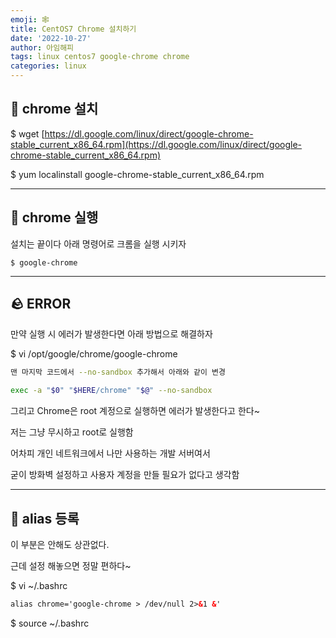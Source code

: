 ```yaml
---
emoji: 🕸
title: CentOS7 Chrome 설치하기
date: '2022-10-27'
author: 아임해피
tags: linux centos7 google-chrome chrome
categories: linux
---
```


## 🍄 chrome 설치

$ wget [https://dl.google.com/linux/direct/google-chrome-stable_current_x86_64.rpm](https://dl.google.com/linux/direct/google-chrome-stable_current_x86_64.rpm)

$ yum localinstall google-chrome-stable_current_x86_64.rpm

---

## 🐚 chrome 실행 

설치는 끝이다 아래 명령어로 크롬을 실행 시키자

```shell
$ google-chrome 
```

---

## 🪨 ERROR

만약 실행 시 에러가 발생한다면 아래 방법으로 해결하자

$ vi /opt/google/chrome/google-chrome

```bash
맨 마지막 코드에서 --no-sandbox 추가해서 아래와 같이 변경

exec -a "$0" "$HERE/chrome" "$@" --no-sandbox

```

그리고 Chrome은 root 계정으로 실행하면 에러가 발생한다고 한다~

저는 그냥 무시하고 root로 실행함

어차피 개인 네트워크에서 나만 사용하는 개발 서버여서

굳이 방화벽 설정하고 사용자 계정을 만들 필요가 없다고 생각함

---

## 🍁 alias 등록

이 부분은 안해도 상관없다.

근데 설정 해놓으면 정말 편하다~

$  vi ~/.bashrc

```xml
alias chrome='google-chrome > /dev/null 2>&1 &'
```

$ source ~/.bashrc


```toc

```
